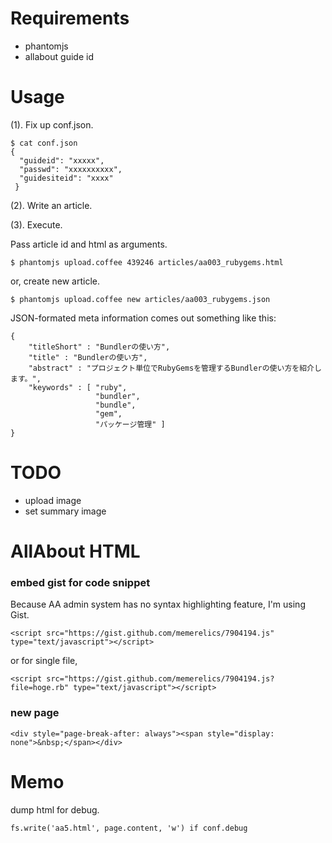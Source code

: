 Requirements
================================================================================

* phantomjs
* allabout guide id


Usage
================================================================================

(1). Fix up conf.json.

```
$ cat conf.json
{
  "guideid": "xxxxx",
  "passwd": "xxxxxxxxxx",
  "guidesiteid": "xxxx"
 }
```

(2). Write an article.

(3). Execute.

Pass article id and html as arguments.

```
$ phantomjs upload.coffee 439246 articles/aa003_rubygems.html
```

or, create new article.

```
$ phantomjs upload.coffee new articles/aa003_rubygems.json
```

JSON-formated meta information comes out something like this:

```
{
    "titleShort" : "Bundlerの使い方",
    "title" : "Bundlerの使い方",
    "abstract" : "プロジェクト単位でRubyGemsを管理するBundlerの使い方を紹介します。",
    "keywords" : [ "ruby",
                   "bundler",
                   "bundle",
                   "gem",
                   "パッケージ管理" ]
}
```


TODO
================================================================================

* upload image
* set summary image


AllAbout HTML
================================================================================

### embed gist for code snippet

Because AA admin system has no syntax highlighting feature, I'm using Gist.

```
<script src="https://gist.github.com/memerelics/7904194.js" type="text/javascript"></script>
```

or for single file,

```
<script src="https://gist.github.com/memerelics/7904194.js?file=hoge.rb" type="text/javascript"></script>
```


### new page

```
<div style="page-break-after: always"><span style="display: none">&nbsp;</span></div>
```


Memo
=========================

dump html for debug.

```
fs.write('aa5.html', page.content, 'w') if conf.debug
```
